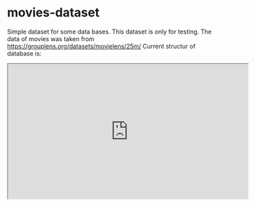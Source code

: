# movies-dataset
Simple dataset for some data bases.  This dataset is only for testing. The data of movies was taken from https://grouplens.org/datasets/movielens/25m/
Current structur of database is:
<iframe width="560" height="315" src='https://dbdiagram.io/embed/62407f8dbed6183873078895'> </iframe>
